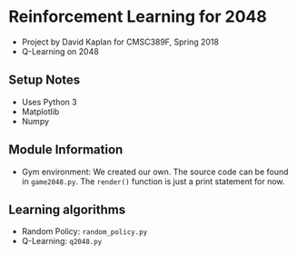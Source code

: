 # Reinforcement Learning for 2048
 - Project by David Kaplan for CMSC389F, Spring 2018
 - Q-Learning on 2048

## Setup Notes
 - Uses Python 3
 - Matplotlib
 - Numpy

## Module Information
 - Gym environment: We created our own. The source code can be found in `game2048.py`. The `render()` function is just a print statement for now.


## Learning algorithms
 - Random Policy: `random_policy.py`
 - Q-Learning: `q2048.py`
